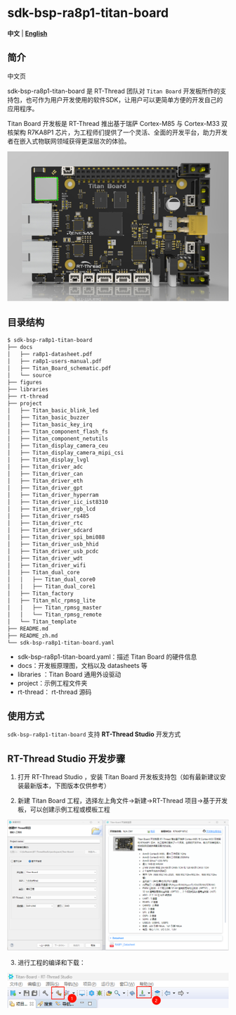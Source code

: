 # sdk-bsp-ra8p1-titan-board

**中文** | [**English**](README.md)

## 简介

中文页

sdk-bsp-ra8p1-titan-board 是 RT-Thread 团队对 `Titan Board` 开发板所作的支持包，也可作为用户开发使用的软件SDK，让用户可以更简单方便的开发自己的应用程序。

Titan Board 开发板是 RT-Thread 推出基于瑞萨 Cortex-M85 与 Cortex-M33 双核架构 R7KA8P1 芯片，为工程师们提供了一个灵活、全面的开发平台，助力开发者在嵌入式物联网领域获得更深层次的体验。

![img](figures/big.png)

## 目录结构

```
$ sdk-bsp-ra8p1-titan-board
├── docs
│   ├── ra8p1-datasheet.pdf
│   ├── ra8p1-users-manual.pdf
│   ├── Titan_Board_schematic.pdf
│   └── source
├── figures
├── libraries
├── rt-thread
├── project
│   ├── Titan_basic_blink_led
│   ├── Titan_basic_buzzer
│   ├── Titan_basic_key_irq
│   ├── Titan_component_flash_fs
│   ├── Titan_component_netutils
│   ├── Titan_display_camera_ceu
│   ├── Titan_display_camera_mipi_csi
│   ├── Titan_display_lvgl
│   ├── Titan_driver_adc
│   ├── Titan_driver_can
│   ├── Titan_driver_eth
│   ├── Titan_driver_gpt
│   ├── Titan_driver_hyperram
│   ├── Titan_driver_iic_ist8310
│   ├── Titan_driver_rgb_lcd
│   ├── Titan_driver_rs485
│   ├── Titan_driver_rtc
│   ├── Titan_driver_sdcard
│   ├── Titan_driver_spi_bmi088
│   ├── Titan_driver_usb_hhid
│   ├── Titan_driver_usb_pcdc
│   ├── Titan_driver_wdt
│   ├── Titan_driver_wifi
│   ├── Titan_dual_core
│   │   ├── Titan_dual_core0
│   │   ├── Titan_dual_core1
│   ├── Titan_factory
│   ├── Titan_mlc_rpmsg_lite
│   │   ├── Titan_rpmsg_master
│   │   └── Titan_rpmsg_remote
│   └── Titan_template
├── README.md
├── README_zh.md
└── sdk-bsp-ra8p1-titan-board.yaml
```

- sdk-bsp-ra8p1-titan-board.yaml：描述 Titan Board 的硬件信息
- docs：开发板原理图，文档以及 datasheets 等
- libraries ：Titan Board 通用外设驱动
- project：示例工程文件夹
- rt-thread： rt-thread 源码

## 使用方式

`sdk-bsp-ra8p1-titan-board` 支持 **RT-Thread Studio** 开发方式

## **RT-Thread Studio 开发步骤**

1. 打开 RT-Thread Studio ，安装 Titan Board 开发板支持包（如有最新建议安装最新版本，下图版本仅供参考）

2. 新建 Titan Board 工程，选择左上角文件->新建->RT-Thread 项目->基于开发板，可以创建示例工程或模板工程

![image-20250820093045202](figures/image-20250820093045202.png)

3. 进行工程的编译和下载：

<img src="figures/image-20250820093329972.png" alt="image-20250820093329972" style="zoom: 200%;" />
